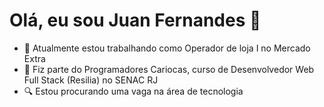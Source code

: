 <h1>Olá, eu sou Juan Fernandes 👋</h1>

- 🔭 Atualmente estou trabalhando como Operador de loja I no Mercado Extra
- 🌱 Fiz parte do Programadores Cariocas, curso de Desenvolvedor Web Full Stack (Resilia) no SENAC RJ
- 🔍 Estou procurando uma vaga na área de tecnologia

